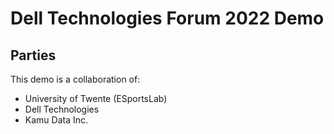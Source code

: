 # Dell Technologies Forum 2022 Demo

## Parties
This demo is a collaboration of:
- University of Twente (ESportsLab)
- Dell Technologies
- Kamu Data Inc.
